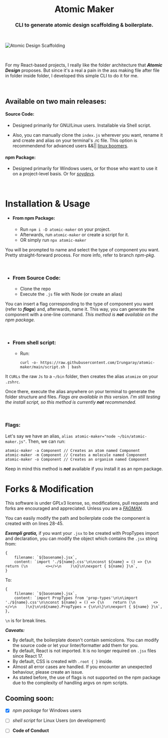 <div align="center">

# **Atomic Maker**

### **CLI to generate atomic design scaffolding & boilerplate.**

</div>

<br />

![Atomic Design Scaffolding](https://i.postimg.cc/8GyWV55G/Screenshot-from-2022-02-14-23-12-44.png)

<br />

For my React-based projects, I really like the folder architecture that _**Atomic Design**_ proposes. But since it's a real a pain in the ass making file after file in folder inside folder, I developed this simple CLI to do it for me.

<br />

## **Available on two main releases:**

#### Source Code:
- Designed primarily for GNU/Linux users. Installable via Shell script.

- Also, you can manually clone the `index.js` wherever you want, rename it and create and alias on your terminal's .rc file. This option is recommendend for advanced users &&|| [linux boomers](https://i.redd.it/l92dpfbcbx351.png).

#### npm Package:
- Designed primarily for Windows users, or for those who want to use it on a project-level basis. Or for [_soydevs_](https://www.urbandictionary.com/define.php?term=Soydev).

<br />

# Installation & Usage

- #### **From npm Package:**
    - Run `npm i -D atomic-maker` on your project.
    - Afterwards, run `atomic-maker` or create a script for it.
    - OR simply run `npx atomic-maker`



You will be prompted to name and select the type of component you want. Pretty straight-forward process. For more info, refer to branch _npm-pkg_.

<br />

- ### **From Source Code:**
    - Clone the repo
    - Execute the `.js` file with Node (or create an alias)

You can insert a flag corresponding to the type of component you want (refer to _**flags**_) and, afterwards, name it. This way, you can generate the component with a one-line command. _This method is **not** available on the npm package._

<br />

- ### **From shell script:**
    - Run:

        ```curl -o- https://raw.githubusercontent.com/Irungaray/atomic-maker/main/script.sh | bash```

It `CURLs` the raw `Js` to a `~/bin` folder, then creates the alias `atomize` on your `.zshrc`.

Once there, execute the alias anywhere on your terminal to generate the folder structure and files. _Flags are available in this version. I'm still testing the install script, so this method is currently **not** recommended._

<br />

### **Flags:**
Let's say we have an alias, `alias atomic-maker="node ~/bin/atomic-maker.js"`.
Then, we can run:
```
atomic-maker -a Component // Creates an atom named Component
atomic-maker -m Component // Creates a molecule named Component
atomic-maker -o Component // Creates an organism named Component
```

Keep in mind this method is _**not**_ available if you install it as an npm package.

# Forks & Modification

This software is under GPLv3 license, so, modifications, pull requests and forks are encouraged and appreciated. Unless you are a [_FAGMAN_](https://www.reddit.com/r/wallstreetbets/comments/8pvu4d/now_that_microsoft_is_big_again_faang_is_now/).

You can easily modify the path and boilerplate code the component is created with on lines 28-45.

_**Exempli gratia,**_ if you want your `.jsx` to be created with PropTypes import and declaration, you can modify the object which contains the `.jsx` string from:

```
{
    filename: `${basename}.jsx`,
    content: `import './${name}.css'\n\nconst ${name} = () => {\n    return (\n        <></>\n    )\n}\n\nexport { ${name} }\n`,
}
```
To:

```
{
    filename: `${basename}.jsx`,
    content: `import PropTypes from 'prop-types'\n\n\import './${name}.css'\n\nconst ${name} = () => {\n    return (\n        <></>\n    )\n}\n\n${name}.PropTypes = {\n\n\}\n\nexport { ${name} }\n`,
},
```

`\n` is for break lines.

_**Caveats:**_
    
   - By default, the boilerplate doesn't contain semicolons. You can modify the source code or let your linter/formatter add them for you.
   - By default, React is not imported. It is no longer required on `.jsx` files since React 17.
   - By default, CSS is created with `.root { }` inside.
   - Almost all error cases are handled. If you encounter an unexpected behaviour, please create an issue.
   - As stated before, the use of flags is not supported on the npm package due to the complexity of handling argvs on npm scripts.

## **Cooming soon:**
- [x] *npm package* for Windows users
- [ ] *shell script* for Linux Users (on development)
- [ ] **Code of Conduct**

